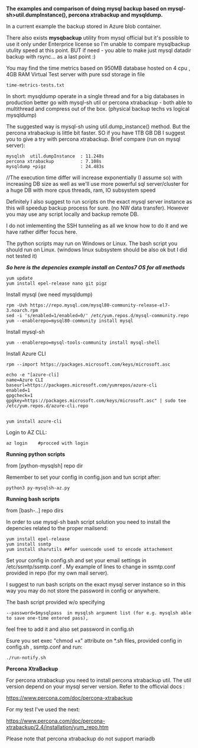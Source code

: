 **The examples and comparison  of doing mysql backup  based on  mysql-sh>util.dumpInstance(), percona xtrabackup and mysqldump.**

In a current example the  backup stored in Azure blob container.

There also exists **mysqbackup** utility from mysql official but it's possible to use it only under Enterprice license so I'm unable to compare mysqlbackup utulity speed at this point. BUT if need - you able to make just mysql datadir backup with rsync... as a last point :)


You may find the time metrics based on 950MB database hosted on 4 cpu , 4GB RAM Virtual Test server with pure ssd storage in file 
```
time-metrics-tests.txt 
```

In short: mysqldump operate in a single thread and for a big databases in production  better go with mysql-sh util or percona xtrabackup  - both able to multithread and compress out of the box. (physical backup techs vs logical mysqldump)

The suggested way is mysql-sh using util.dump_instance() method.
But the percona xtrabackup is little bit faster. SO if you have 1TB GB DB I suggest you to give a try with percona xtrabackup.
Brief compare (run on mysql server): 

```
mysqlsh  util.dumpInstance  : 11.248s
percona xtrabackup          : 7.108s
mysqldump +pigz             : 24.483s
```

//The execution time differ will increase exponentially (I assume so) with increasing DB size as well as we'll use more powerful sql server/cluster for a huge DB with more cpus threads, ram, IO subsystem speed 


Definitely I also  suggest to run scripts on the exact mysql server instance as this will speedup backup process for sure. (no NW  data transfer). However you may use any script locally and backup remote DB.

I do not imlementing the SSH tunneling  as all we know how to do it and we have rather differ focus here.


The python scripts may run on Windows or Linux. The bash script you should run on Linux. (windows linux subsystem should be also ok but I did not tested it)



***So here is the depencies example install on Centos7 OS for all methods***


```
yum update
yum install epel-release nano git pigz
```

Install mysql (we need mysqldump)

```
rpm -Uvh https://repo.mysql.com/mysql80-community-release-el7-3.noarch.rpm
sed -i 's/enabled=1/enabled=0/' /etc/yum.repos.d/mysql-community.repo
yum --enablerepo=mysql80-community install mysql
```

Install mysql-sh
```
yum --enablerepo=mysql-tools-community install mysql-shell
```


Install Azure CLI

```
rpm --import https://packages.microsoft.com/keys/microsoft.asc

echo -e "[azure-cli]
name=Azure CLI
baseurl=https://packages.microsoft.com/yumrepos/azure-cli
enabled=1
gpgcheck=1
gpgkey=https://packages.microsoft.com/keys/microsoft.asc" | sudo tee /etc/yum.repos.d/azure-cli.repo


yum install azure-cli
```

Login to AZ CLL: 
```
az login    #procced with login
```


**Running python scripts**

from [python-mysqlsh] repo dir
 
Remember to set your config in config.json and tun script after:

```
python3 py-mysqlsh-az.py
```




**Running bash scripts** 


from [bash-..] repo dirs

In order to use mysql-sh bash script solution you  need to install the  depencies related to the proper mailsend: 

```
yum install epel-release
yum install ssmtp
yum install sharutils ##for uuencode used to encode attachement
```

Set  your config in config.sh and set your email settings in /etc/ssmtp/ssmtp.conf . My example of lines to change in ssmtp.conf provided in repo (for my own mail server).

I suggest to run bash scripts on the exact mysql server instance so in this way you may do not store the password in config or anywhere.

The bash script  provided  w/o specifying 

```
--password=$mysqlpass  in mysqlsh argument list (for e.g. mysqlsh able to save one-time entered pass), 
```

feel free to add it and also set password in config.sh



Esure you set exec "chmod +x" attribute on *.sh files, provided config in config.sh , ssmtp.conf and run:

```
./run-notify.sh 

```

**Percona XtraBackup**

For percona xtrabackup you need to install percona xtrabackup util. The util version depend on your mysql server version.
Refer to the officvial docs : 

https://www.percona.com/doc/percona-xtrabackup

For my test I've used the next: 

https://www.percona.com/doc/percona-xtrabackup/2.4/installation/yum_repo.htm


Please note that percona xtrabackup do not support mariadb










 




